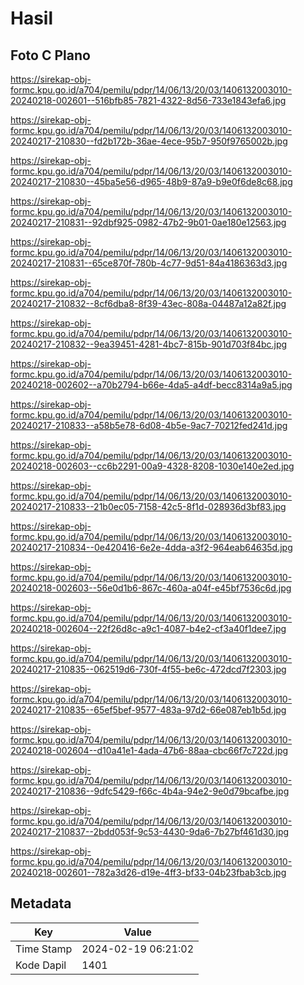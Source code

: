 # Hasil

## Foto C Plano

https://sirekap-obj-formc.kpu.go.id/a704/pemilu/pdpr/14/06/13/20/03/1406132003010-20240218-002601--516bfb85-7821-4322-8d56-733e1843efa6.jpg

https://sirekap-obj-formc.kpu.go.id/a704/pemilu/pdpr/14/06/13/20/03/1406132003010-20240217-210830--fd2b172b-36ae-4ece-95b7-950f9765002b.jpg

https://sirekap-obj-formc.kpu.go.id/a704/pemilu/pdpr/14/06/13/20/03/1406132003010-20240217-210830--45ba5e56-d965-48b9-87a9-b9e0f6de8c68.jpg

https://sirekap-obj-formc.kpu.go.id/a704/pemilu/pdpr/14/06/13/20/03/1406132003010-20240217-210831--92dbf925-0982-47b2-9b01-0ae180e12563.jpg

https://sirekap-obj-formc.kpu.go.id/a704/pemilu/pdpr/14/06/13/20/03/1406132003010-20240217-210831--65ce870f-780b-4c77-9d51-84a4186363d3.jpg

https://sirekap-obj-formc.kpu.go.id/a704/pemilu/pdpr/14/06/13/20/03/1406132003010-20240217-210832--8cf6dba8-8f39-43ec-808a-04487a12a82f.jpg

https://sirekap-obj-formc.kpu.go.id/a704/pemilu/pdpr/14/06/13/20/03/1406132003010-20240217-210832--9ea39451-4281-4bc7-815b-901d703f84bc.jpg

https://sirekap-obj-formc.kpu.go.id/a704/pemilu/pdpr/14/06/13/20/03/1406132003010-20240218-002602--a70b2794-b66e-4da5-a4df-becc8314a9a5.jpg

https://sirekap-obj-formc.kpu.go.id/a704/pemilu/pdpr/14/06/13/20/03/1406132003010-20240217-210833--a58b5e78-6d08-4b5e-9ac7-70212fed241d.jpg

https://sirekap-obj-formc.kpu.go.id/a704/pemilu/pdpr/14/06/13/20/03/1406132003010-20240218-002603--cc6b2291-00a9-4328-8208-1030e140e2ed.jpg

https://sirekap-obj-formc.kpu.go.id/a704/pemilu/pdpr/14/06/13/20/03/1406132003010-20240217-210833--21b0ec05-7158-42c5-8f1d-028936d3bf83.jpg

https://sirekap-obj-formc.kpu.go.id/a704/pemilu/pdpr/14/06/13/20/03/1406132003010-20240217-210834--0e420416-6e2e-4dda-a3f2-964eab64635d.jpg

https://sirekap-obj-formc.kpu.go.id/a704/pemilu/pdpr/14/06/13/20/03/1406132003010-20240218-002603--56e0d1b6-867c-460a-a04f-e45bf7536c6d.jpg

https://sirekap-obj-formc.kpu.go.id/a704/pemilu/pdpr/14/06/13/20/03/1406132003010-20240218-002604--22f26d8c-a9c1-4087-b4e2-cf3a40f1dee7.jpg

https://sirekap-obj-formc.kpu.go.id/a704/pemilu/pdpr/14/06/13/20/03/1406132003010-20240217-210835--062519d6-730f-4f55-be6c-472dcd7f2303.jpg

https://sirekap-obj-formc.kpu.go.id/a704/pemilu/pdpr/14/06/13/20/03/1406132003010-20240217-210835--65ef5bef-9577-483a-97d2-66e087eb1b5d.jpg

https://sirekap-obj-formc.kpu.go.id/a704/pemilu/pdpr/14/06/13/20/03/1406132003010-20240218-002604--d10a41e1-4ada-47b6-88aa-cbc66f7c722d.jpg

https://sirekap-obj-formc.kpu.go.id/a704/pemilu/pdpr/14/06/13/20/03/1406132003010-20240217-210836--9dfc5429-f66c-4b4a-94e2-9e0d79bcafbe.jpg

https://sirekap-obj-formc.kpu.go.id/a704/pemilu/pdpr/14/06/13/20/03/1406132003010-20240217-210837--2bdd053f-9c53-4430-9da6-7b27bf461d30.jpg

https://sirekap-obj-formc.kpu.go.id/a704/pemilu/pdpr/14/06/13/20/03/1406132003010-20240218-002601--782a3d26-d19e-4ff3-bf33-04b23fbab3cb.jpg


## Metadata

| Key        | Value               |
| ---------- | ------------------- |
| Time Stamp | 2024-02-19 06:21:02 |
| Kode Dapil | 1401                |



